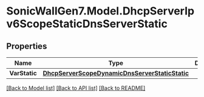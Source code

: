 # SonicWallGen7.Model.DhcpServerIpv6ScopeStaticDnsServerStatic

## Properties

Name | Type | Description | Notes
------------ | ------------- | ------------- | -------------
**VarStatic** | [**DhcpServerScopeDynamicDnsServerStaticStatic**](DhcpServerScopeDynamicDnsServerStaticStatic.md) |  | [optional] 

[[Back to Model list]](../README.md#documentation-for-models) [[Back to API list]](../README.md#documentation-for-api-endpoints) [[Back to README]](../README.md)

